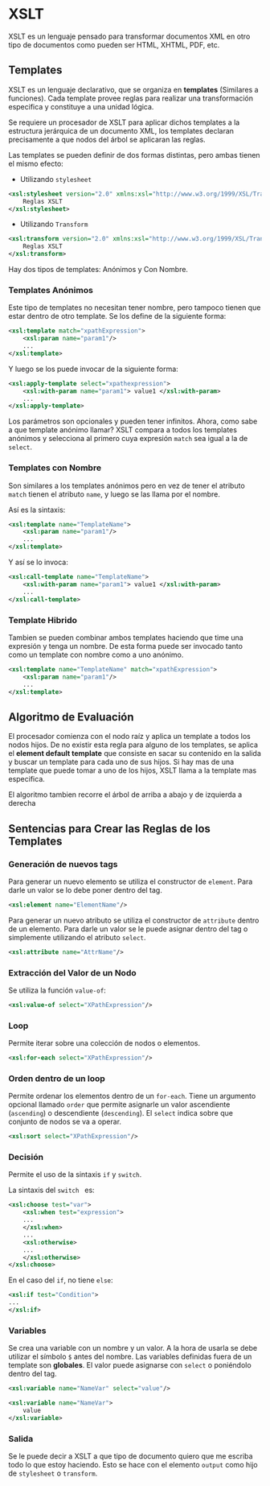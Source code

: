 # XSLT

XSLT es un lenguaje pensado para transformar documentos XML en otro tipo de documentos como pueden ser HTML, XHTML, PDF, etc.

## Templates

XSLT es un lenguaje declarativo, que se organiza en **templates** (Similares a funciones). Cada template provee reglas para realizar una transformación especifica y constituye a una unidad lógica. 

Se requiere un procesador de XSLT para aplicar dichos templates a la estructura jerárquica de un documento XML, los templates declaran precisamente a que nodos del árbol se aplicaran las reglas.

Las templates se pueden definir de dos formas distintas, pero ambas tienen el mismo efecto:

- Utilizando `stylesheet`

```xml
<xsl:stylesheet version="2.0" xmlns:xsl="http://www.w3.org/1999/XSL/Transform">
	Reglas XSLT
</xsl:stylesheet>
```

- Utilizando `Transform`

```xml
<xsl:transform version="2.0" xmlns:xsl="http://www.w3.org/1999/XSL/Transform">
	Reglas XSLT
</xsl:transform>
```

Hay dos tipos de templates: Anónimos y Con Nombre.

### Templates Anónimos

Este tipo de templates no necesitan tener nombre, pero tampoco tienen que estar dentro de otro template.  Se los define de la siguiente forma:

```xml
<xsl:template match="xpathExpression">
  	<xsl:param name="param1"/>
    ...
</xsl:template>
```

Y luego se los puede invocar de la siguiente forma:

```xml
<xsl:apply-template select="xpathexpression">
	<xsl:with-param name="param1"> value1 </xsl:with-param>
    ...
</xsl:apply-template>
```

Los parámetros son opcionales y pueden tener infinitos. Ahora, como sabe a que template anónimo llamar? XSLT compara a todos los templates anónimos y selecciona al primero cuya expresión `match` sea igual a la de `select`.

### Templates con Nombre

Son similares a los templates anónimos pero en vez de tener el atributo `match` tienen el atributo `name`, y luego se las llama por el nombre.

Así es la sintaxis:

```xml
<xsl:template name="TemplateName">
  	<xsl:param name="param1"/>
    ...
</xsl:template>
```

Y así se lo invoca:

```xml
<xsl:call-template name="TemplateName">
	<xsl:with-param name="param1"> value1 </xsl:with-param>
    ...
</xsl:call-template>
```

### Template Hibrido

Tambien se pueden combinar ambos templates haciendo que time una expresión y tenga un nombre. De esta forma puede ser invocado tanto como un template con nombre como a uno anónimo.

```xml
<xsl:template name="TemplateName" match="xpathExpression">
  	<xsl:param name="param1"/>
    ...
</xsl:template>
```

## Algoritmo de Evaluación

El procesador comienza con el nodo raíz y aplica un template a todos los nodos hijos. De no existir esta regla para alguno de los templates, se aplica el **element default template** que consiste en sacar su contenido en la salida y buscar un template para cada uno de sus hijos. Si hay mas de una template que puede tomar a uno de los hijos, XSLT llama a la template mas especifica.

El algoritmo tambien recorre el árbol de arriba a abajo y de izquierda a derecha

## Sentencias para Crear las Reglas de los Templates

### Generación de nuevos tags

Para generar un nuevo elemento se utiliza el constructor de `element`. Para darle un valor se lo debe poner dentro del tag.

```xml
<xsl:element name="ElementName"/>
```

Para generar un nuevo atributo se utiliza el constructor de `attribute` dentro de un elemento. Para darle un valor se le puede asignar dentro del tag o simplemente utilizando el atributo `select`.

```xml
<xsl:attribute name="AttrName"/>
```

### Extracción del Valor de un Nodo

Se utiliza la función `value-of`:

```xml
<xsl:value-of select="XPathExpression"/>
```

### Loop

Permite iterar sobre una colección de nodos o elementos.

```xml
<xsl:for-each select="XPathExpression"/>
```

### Orden dentro de un loop

Permite ordenar los elementos dentro de un `for-each`. Tiene un argumento opcional llamado `order` que permite asignarle un valor ascendiente (`ascending`) o descendiente (`descending`). El `select` indica sobre que conjunto de nodos se va a operar.

```xml
<xsl:sort select="XPathExpression"/>
```

### Decisión

Permite el uso de la sintaxis `if` y `switch`. 

La sintaxis del `switch ` es:

```xml
<xsl:choose test="var">
	<xsl:when test="expression">
    ...
    </xsl:when>
    ...
    <xsl:otherwise>
    ...
    </xsl:otherwise>
</xsl:choose>
```

En el caso del `if`, no tiene `else`:

```xml
<xsl:if test="Condition">
...
</xsl:if>
```

### Variables

Se crea una variable con un nombre y un valor. A la hora de usarla se debe utilizar el símbolo `$` antes del nombre. Las variables definidas fuera de un template son **globales**. El valor puede asignarse con `select` o poniéndolo dentro del tag.

```xml
<xsl:variable name="NameVar" select="value"/>
```

```xml
<xsl:variable name="NameVar">
	value
</xsl:variable>
```

### Salida

Se le puede decir a XSLT a que tipo de documento quiero que me escriba todo lo que estoy haciendo. Esto se hace con el elemento `output` como hijo de `stylesheet` o `transform`.




